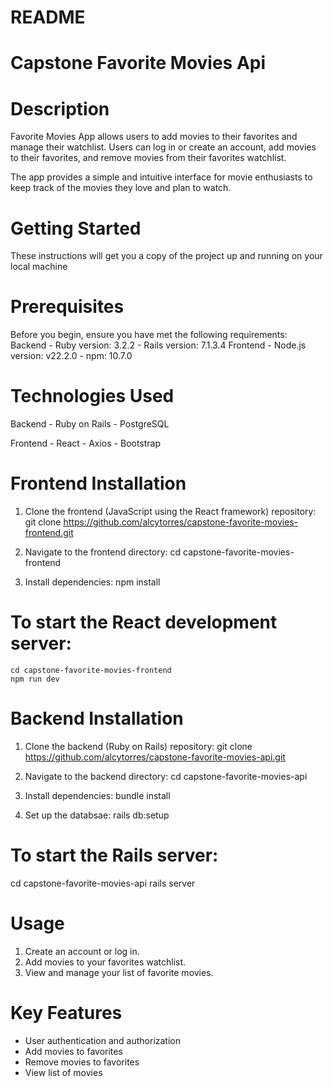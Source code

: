 # README

# Capstone Favorite Movies Api

# Description
  Favorite Movies App allows users to add movies to their favorites and manage their watchlist. Users can log in or create an account, add movies to their favorites, and remove movies from their favorites watchlist. 

  The app provides a simple and intuitive interface for movie enthusiasts to keep track of the movies they love and plan to watch.

# Getting Started
  These instructions will get you a copy of the project up and running on your local machine

# Prerequisites
  Before you begin, ensure you have met the following requirements:
    Backend
      - Ruby version: 3.2.2
      - Rails version: 7.1.3.4
    Frontend
      - Node.js version: v22.2.0
      - npm: 10.7.0

# Technologies Used
  Backend
    - Ruby on Rails
    - PostgreSQL

  Frontend
    - React
    - Axios
    - Bootstrap

# Frontend Installation
  1. Clone the frontend (JavaScript using the React framework) repository:
     git clone https://github.com/alcytorres/capstone-favorite-movies-frontend.git

  2. Navigate to the frontend directory:
     cd capstone-favorite-movies-frontend

  3. Install dependencies:
     npm install

# To start the React development server:
    cd capstone-favorite-movies-frontend
    npm run dev

# Backend Installation
  1. Clone the backend (Ruby on Rails) repository:
     git clone https://github.com/alcytorres/capstone-favorite-movies-api.git

  2. Navigate to the backend directory:
     cd capstone-favorite-movies-api

  3. Install dependencies:
     bundle install

  4. Set up the databsae:
     rails db:setup

# To start the Rails server:
  cd capstone-favorite-movies-api
  rails server

# Usage
  1. Create an account or log in.
  2. Add movies to your favorites watchlist.
  3. View and manage your list of favorite movies.

# Key Features 
  - User authentication and authorization
  - Add movies to favorites
  - Remove movies to favorites
  - View list of movies



